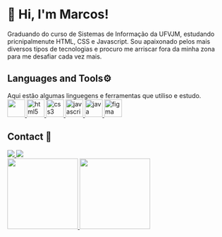 <h1>👋 Hi, I'm Marcos!</h1>
  
<div style="left"> Graduando do curso de Sistemas de Informação da UFVJM, estudando pricnipalmenute HTML, CSS e Javascript. Sou apaixonado pelos mais diversos tipos de tecnologias e procuro me arriscar fora da minha zona para me desafiar cada vez mais.
</div>

<h2 style="left">Languages and Tools⚙️</h2>

<div style="left"> Aqui estão algumas linguegens e ferramentas que utiliso e estudo. </div>
  
<div style="left">
  <a href="https://www.w3schools.com/cpp/" target="_blank"> 
    <img src="https://cdn.jsdelivr.net/gh/devicons/devicon/icons/cplusplus/cplusplus-plain.svg" width="40" height="40"/> 
  </a>
  
  <a href="https://www.w3.org/html/" target="_blank" rel="noreferrer"> 
    <img src="https://cdn.jsdelivr.net/gh/devicons/devicon/icons/html5/html5-plain-wordmark.svg" alt="html5" width="40" height="40"/> 
  </a>
  
  <a href="https://www.w3schools.com/css/" target="_blank" rel="noreferrer"> 
    <img src="https://cdn.jsdelivr.net/gh/devicons/devicon/icons/css3/css3-plain-wordmark.svg" alt="css3" width="40" height="40"/> 
  </a>
  
  <a href="https://developer.mozilla.org/en-US/docs/Web/JavaScript" target="_blank" rel="noreferrer"> 
    <img src="https://cdn.jsdelivr.net/gh/devicons/devicon/icons/javascript/javascript-plain.svg" alt="javascript" width="40" height="40"/> 
  </a>

  <a href="https://www.java.com/pt-BR/" target="_blank" rel="noreferrer">
    <img src="https://cdn.jsdelivr.net/gh/devicons/devicon/icons/java/java-original-wordmark.svg" alt="java" widht="40" height="40"/>
  </a>
  
  <a href="https://www.photoshop.com/en" target="_blank" rel="noreferrer"> 
    <img src="https://cdn.jsdelivr.net/gh/devicons/devicon/icons/figma/figma-original.svg" alt="figma" width="40" height="40"/> 
  </a>
</div>
 
<h2>Contact 💬</h2>
<div style="display: inline_block">
   <a href="https://www.linkedin.com/in/marcos-cruz-167215259/" target="_blank">
      <img src="https://img.shields.io/badge/-LinkedIn-%230077B5?style=for-the-badge&logo=linkedin&logoColor=white" target="_blank">
   </a>
   <a href = "mailto:marcos.v.s.cruz10@gmail.com">
      <img src="https://img.shields.io/badge/-Gmail-%23333?style=for-the-badge&logo=gmail&logoColor=white" target="_blank">
  </a>
</div>

<div align="left" style="display: inline_block">
  <a href="https://github.com/marcosscruz"> 
      <img height="160em" src="https://github-readme-stats.vercel.app/api/top-langs/?username=marcosscruz&layout=compact&langs_count=7&theme=dark" style="display: inline_block"/>
      <img height="160em" src="https://github-readme-stats.vercel.app/api?username=marcosscruz&show_icons=true&theme=dark&include_all_commits=true&count_private=true" style="display: inline_block"/>
  </a>
</div>
